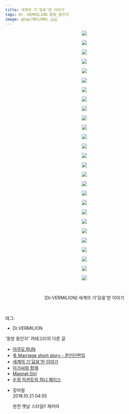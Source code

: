 ```yaml
---
title: 세계의 기'묘옹'한 이야기
tags: Dr．VERMILION 동방_동인지
image: ghap/962/001.jpg
---
```

<div class="article">
<p style="text-align: center; clear: none; float: none;"><img src="{{ site.nasurl }}/ghap/962/001.jpg"/></p>
<p style="text-align: center; clear: none; float: none;"><img src="{{ site.nasurl }}/ghap/962/002.jpg"/></p>
<p style="text-align: center; clear: none; float: none;"><img src="{{ site.nasurl }}/ghap/962/003.jpg"/></p>
<p style="text-align: center; clear: none; float: none;"><img src="{{ site.nasurl }}/ghap/962/004.jpg"/></p>
<p style="text-align: center; clear: none; float: none;"><img src="{{ site.nasurl }}/ghap/962/005.jpg"/></p>
<p style="text-align: center; clear: none; float: none;"><img src="{{ site.nasurl }}/ghap/962/006.jpg"/></p>
<p style="text-align: center; clear: none; float: none;"><img src="{{ site.nasurl }}/ghap/962/007.jpg"/></p>
<p style="text-align: center; clear: none; float: none;"><img src="{{ site.nasurl }}/ghap/962/008.jpg"/></p>
<p style="text-align: center; clear: none; float: none;"><img src="{{ site.nasurl }}/ghap/962/009.jpg"/></p>
<p style="text-align: center; clear: none; float: none;"><img src="{{ site.nasurl }}/ghap/962/010.jpg"/></p>
<p style="text-align: center; clear: none; float: none;"><img src="{{ site.nasurl }}/ghap/962/011.jpg"/></p>
<p style="text-align: center; clear: none; float: none;"><img src="{{ site.nasurl }}/ghap/962/012.jpg"/></p>
<p style="text-align: center; clear: none; float: none;"><img src="{{ site.nasurl }}/ghap/962/013.jpg"/></p>
<p style="text-align: center; clear: none; float: none;"><img src="{{ site.nasurl }}/ghap/962/014.jpg"/></p>
<p style="text-align: center; clear: none; float: none;"><img src="{{ site.nasurl }}/ghap/962/015.jpg"/></p>
<p style="text-align: center; clear: none; float: none;"><img src="{{ site.nasurl }}/ghap/962/016.jpg"/></p>
<p style="text-align: center; clear: none; float: none;"><img src="{{ site.nasurl }}/ghap/962/017.jpg"/></p>
<p style="text-align: center; clear: none; float: none;"><img src="{{ site.nasurl }}/ghap/962/018.jpg"/></p>
<p style="text-align: center; clear: none; float: none;"><img src="{{ site.nasurl }}/ghap/962/019.jpg"/></p>
<p style="text-align: center; clear: none; float: none;"><img src="{{ site.nasurl }}/ghap/962/020.jpg"/></p>
<p style="text-align: center; clear: none; float: none;"><img src="{{ site.nasurl }}/ghap/962/021.jpg"/></p>
<p style="text-align: center; clear: none; float: none;"><img src="{{ site.nasurl }}/ghap/962/022.jpg"/></p>
<p style="text-align: center; clear: none; float: none;"><img src="{{ site.nasurl }}/ghap/962/023.jpg"/></p>
<p style="text-align: center; clear: none; float: none;"><img src="{{ site.nasurl }}/ghap/962/024.jpg"/></p>
<p style="text-align: center; clear: none; float: none;"><img src="{{ site.nasurl }}/ghap/962/025.jpg"/></p>
<p style="text-align: center; clear: none; float: none;"><img src="{{ site.nasurl }}/ghap/962/026.jpg"/></p>
<p style="text-align: center; clear: none; float: none;"><img src="{{ site.nasurl }}/ghap/962/027.jpg"/></p>
<p style="text-align: center; clear: none; float: none;"><br/></p>
<p style="text-align: center; clear: none; float: none;">[Dr.VERMILION] 세계의 기'묘옹'한 이야기</p>
<p><br/></p>
</div><div class="tagTrail">
<p>태그: </p>
<ul>
<li>Dr.VERMILION</li>
</ul>
</div><div class="another">
<p>'동방 동인지' 카테고리의 다른 글</p>
<ul>
<li><a href="/2016-07-20-ghap_965">야쿠모 RUN</a></li>
<li><a href="/2016-07-20-ghap_963">축 Marriage short story - 혼인단편집</a></li>
<li><a href="/2016-07-20-ghap_962">세계의 기'묘옹'한 이야기</a></li>
<li><a href="/2016-07-20-ghap_961">아가씨와 함께</a></li>
<li><a href="/2016-07-20-ghap_959">Magnet Girl</a></li>
<li><a href="/2016-07-20-ghap_958">순정 익센트릭 허니 페이스</a></li>
</ul>
</div><div class="cb_module cb_fluid">
<div class="cb_wrt cb_profile">
<div class="comment">
<ul>
<li class="cb_thumb_off" id="comment15359035">
<div class="cb_comment_area">
<div class="cb_info_area">
<div class="cb_section">
<span class="cb_nick_name">장마철</span>
</div>
<div class="cb_section">
<span class="cb_date">2018.10.21 04:55 </span>
</div>
</div>
<div class="cb_dsc_comment">
<p class="cb_dsc">
											완전 옛날 스타일!! 재미따
										</p>
</div>
</div></li>
</ul>
</div>
</div><!-- commentList close -->
</div>